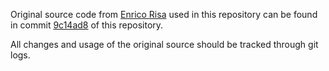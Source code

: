 Original source code from [Enrico Risa](https://github.com/wolf4ood/) used in this repository can be found in commit
[9c14ad8](https://github.com/Ech0riginal/gizmo/commit/9c14ad82b809a6948a6d65f043f76d3512fc5272) of this repository.

All changes and usage of the original source should be tracked through git logs.
